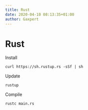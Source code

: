 ```yaml
---
title: Rust
date: 2020-04-10 08:13:35+01:00
author: Gaxpert
---
```


# Rust

Install

`curl https://sh.rustup.rs -sSf | sh`

Update

`rustup`

Compile

`rustc main.rs`
